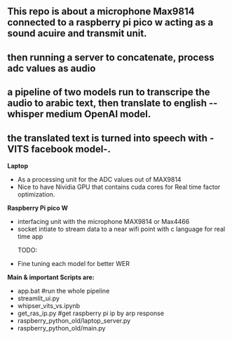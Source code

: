 <h2>This repo is about a microphone Max9814 connected to a raspberry pi pico w acting as a sound acuire and 
transmit unit.</h2>
<h2>then running a server to concatenate, process adc values as audio</h2>
<h2>a pipeline of two models run to transcripe the audio to arabic text, then 
translate to english --whisper medium OpenAI model.</h2>
<h2>the translated text is turned into speech with -VITS facebook model-.</h2>

**Laptop**
<ul><li>As a processing unit for the ADC values out of MAX9814</li>
<li>Nice to have Nividia GPU that contains cuda cores for Real time factor optimization.</li>
</ul>

**Raspberry Pi pico W**
<ul>
  <li>
interfacing unit with the microphone MAX9814 or Max4466
  </li>
  <li>
socket intiate to stream data to a near wifi point with c language for real time app
</li>

TODO:
  </li>
  <li>
    Fine tuning each model for better WER
  </li>
</ul>

**Main & important Scripts are:**
<ul>
  <li>
  app.bat   #run the whole pipeline
  </li>
  <li>
  streamlit_ui.py 
  </li>
  <li>
  whipser_vits_vs.ipynb
  </li>
  <li>
  get_ras_ip.py #get raspberry pi ip by arp response
  </li>
  <li>
  raspberry_python_old/laptop_server.py
  </li>
  <li>
  raspberry_python_old/main.py
  </li>
</ul>
